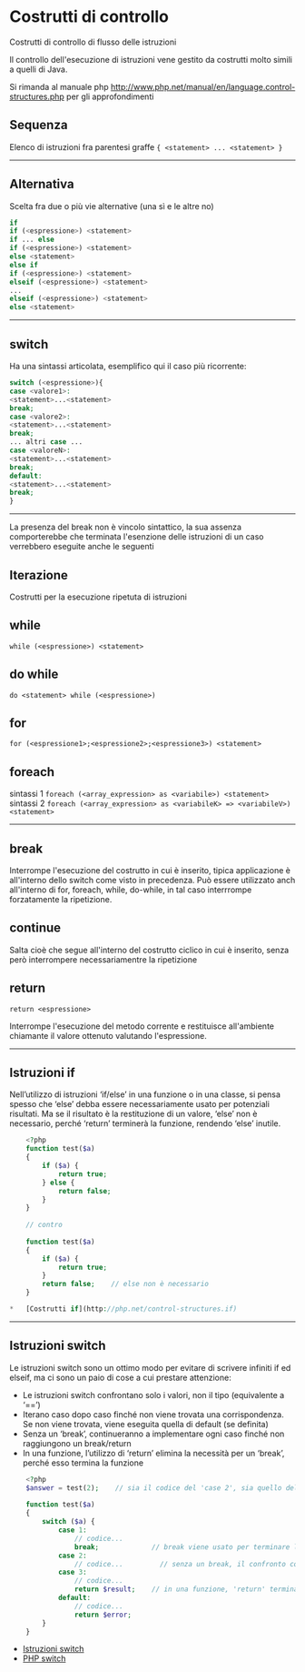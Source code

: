 # Costrutti di controllo

Costrutti di controllo di flusso delle istruzioni

Il controllo dell'esecuzione di istruzioni vene gestito da costrutti molto simili a quelli di
Java.

Si rimanda al manuale php http://www.php.net/manual/en/language.control-structures.php
per gli approfondimenti

## Sequenza
Elenco di istruzioni fra parentesi graffe
```{ <statement> ... <statement> }```

---

## Alternativa

Scelta fra due o più vie alternative (una sì e le altre no)
```php
if
if (<espressione>) <statement>
if ... else
if (<espressione>) <statement>
else <statement>
else if
if (<espressione>) <statement>
elseif (<espressione>) <statement>
...
elseif (<espressione>) <statement>
else <statement>
```

---

## switch
Ha una sintassi articolata, esemplifico qui il caso più ricorrente:

```php 
switch (<espressione>){
case <valore1>:
<statement>...<statement>
break;
case <valore2>:
<statement>...<statement>
break;
... altri case ...
case <valoreN>:
<statement>...<statement>
break;
default:
<statement>...<statement>
break;
}
```

---

La presenza del break non è vincolo sintattico, la sua assenza comporterebbe che
terminata l'esenzione delle istruzioni di un caso verrebbero eseguite anche le seguenti

## Iterazione
Costrutti per la esecuzione ripetuta di istruzioni

## while
```
while (<espressione>) <statement>
```

## do while
```do <statement> while (<espressione>)```

## for
```for (<espressione1>;<espressione2>;<espressione3>) <statement>```


## foreach

sintassi 1
```foreach (<array_expression> as <variabile>) <statement>```
sintassi 2
```foreach (<array_expression> as <variabileK> => <variabileV>)<statement>```

---

## break

Interrompe l'esecuzione del costrutto in cui è inserito, tipica applicazione è all'interno dello
switch come visto in precedenza. Può essere utilizzato anch all'interno di for, foreach,
while, do-while, in tal caso interrrompe forzatamente la ripetizione.

## continue

Salta cioè che segue all'interno del costrutto ciclico in cui è inserito, senza però
interrompere necessariamentre la ripetizione


## return
```return <espressione>```

Interrompe l'esecuzione del metodo corrente e restituisce all'ambiente chiamante il valore
ottenuto valutando l'espressione.

---

## Istruzioni if

Nell’utilizzo di istruzioni ‘if/else’ in una funzione o in una classe, si pensa spesso che ‘else’ debba essere necessariamente usato per potenziali risultati. Ma se il risultato è la restituzione di un valore, ‘else’ non è necessario, perché ‘return’ terminerà la funzione, rendendo ‘else’ inutile.
```php
    <?php
    function test($a)
    {
        if ($a) {
            return true;
        } else {
            return false;
        }
    }
    
    // contro
    
    function test($a)
    {
        if ($a) {
            return true;
        }
        return false;    // else non è necessario
    }

*   [Costrutti if](http://php.net/control-structures.if)
```

---

## Istruzioni switch

Le istruzioni switch sono un ottimo modo per evitare di scrivere infiniti if ed elseif, ma ci sono un paio di cose a cui prestare attenzione:

*   Le istruzioni switch confrontano solo i valori, non il tipo (equivalente a ‘==’)
*   Iterano caso dopo caso finché non viene trovata una corrispondenza. Se non viene trovata, viene eseguita quella di default (se definita)
*   Senza un ‘break’, continueranno a implementare ogni caso finché non raggiungono un break/return
*   In una funzione, l’utilizzo di ‘return’ elimina la necessità per un ‘break’, perché esso termina la funzione

```php
    <?php
    $answer = test(2);    // sia il codice del 'case 2', sia quello del 'case 3' saranno implementati
    
    function test($a)
    {
        switch ($a) {
            case 1:
                // codice...
                break;             // break viene usato per terminare l'istruzione switch
            case 2:
                // codice...         // senza un break, il confronto continua fino al caso 3
            case 3:
                // codice...
                return $result;    // in una funzione, 'return' termina la funzione
            default:
                // codice...
                return $error;
        }
    }
```

*   [Istruzioni switch](http://php.net/control-structures.switch)
*   [PHP switch](http://phpswitch.com/)

